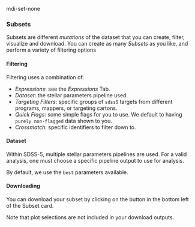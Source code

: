 mdi-set-none
### Subsets

Subsets are different _mutations_ of the dataset that you can create, filter, visualize and download. You can create as many _Subsets_ as you like, and perform a variety of filtering options

#### Filtering

Filtering uses a combination of:
- _Expressions_: see the _Expressions_ Tab.
- _Dataset_: the stellar parameters pipeline used.
- _Targeting Filters_: specific groups of `sdss5` targets from different programs, mappers, or targeting cartons.
- _Quick Flags_: some simple flags for you to use. We default to having `purely non-flagged` data shown to you.
- _Crossmatch_: specific identifiers to filter down to.

#### Dataset

Within SDSS-5, multiple stellar parameters pipelines are used. For a valid analysis, one must choose a specific pipeline output to use for analysis.

By default, we use the `best` parameters available.

#### Downloading

You can download your subset by clicking on the button in the bottom left of the Subset card.

Note that plot selections are not included in your download outputs.
